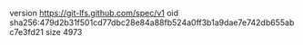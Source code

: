 version https://git-lfs.github.com/spec/v1
oid sha256:479d2b31f501cd77dbc28e84a88fb524a0ff3b1a9dae7e742db655abc7e3fd21
size 4973
